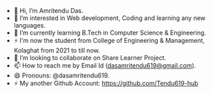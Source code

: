 - 👋 Hi, I’m Amritendu Das.
- 👀 I’m interested in Web development, Coding and learning any new languages.
- 🌱 I’m currently learning B.Tech in Computer Science & Engineering.
- ⚡ I'm now the student from College of Engineering & Management, Kolaghat from 2021 to till now. 
- 💞️ I’m looking to collaborate on Share Learner Project.
- 📫 How to reach me by Email Id (dasamritendu619@gmail.com).
- 😄 Pronouns: @dasamritendu619.
- ⚡ My another Github Account: https://github.com/Tendu619-hub


<!---
dasamritendu619/dasamritendu619 is a ✨ special ✨ repository because its `README.md` (this file) appears on your GitHub profile.
You can click the Preview link to take a look at your changes.
--->

